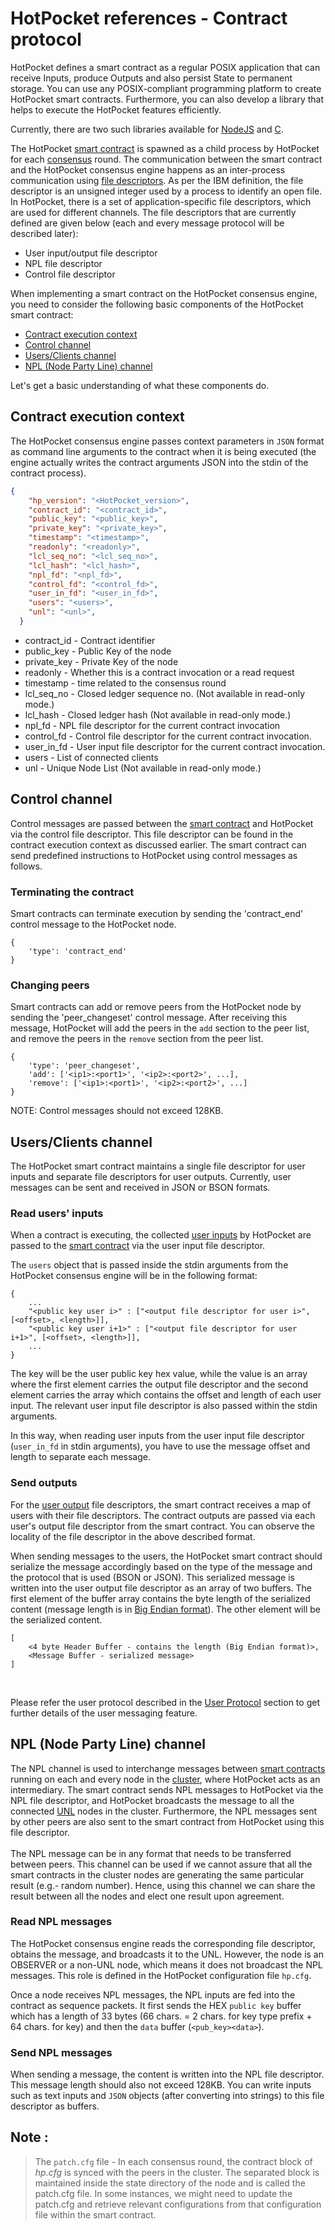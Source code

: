 # HotPocket references - Contract protocol

HotPocket defines a smart contract as a regular POSIX application that can receive Inputs, produce Outputs and also persist State to permanent storage. You can use any POSIX-compliant programming platform to create HotPocket smart contracts. Furthermore, you can also develop a library that helps to execute the HotPocket features efficiently.

Currently, there are two such libraries available for [NodeJS](https://github.com/HotPocketDev/hp-nodejs-contract) and [C](https://github.com/HotPocketDev/hp-c-contract).

The HotPocket [smart contract](concepts.md#smart-contract) is spawned as a child process by HotPocket for each [consensus](concepts.md#consensus) round. The communication between the smart contract and the HotPocket consensus engine happens as an inter-process communication using [file descriptors](https://en.wikipedia.org/wiki/File_descriptor). As per the IBM definition, the file descriptor is an unsigned integer used by a process to identify an open file. In HotPocket, there is a set of application-specific file descriptors, which are used for different channels. The file descriptors that are currently defined are given below (each and every message protocol will be described later):
- User input/output file descriptor
- NPL file descriptor
- Control file descriptor

When implementing a smart contract on the HotPocket consensus engine, you need to consider the following basic components of the HotPocket smart contract:

  - [Contract execution context](#contract-execution-context)
  - [Control channel](#control-channel)
  - [Users/Clients channel](#usersclients-channel)
  - [NPL (Node Party Line) channel](#npl-node-party-line-channel)

Let's get a basic understanding of what these components do.

## Contract execution context

The HotPocket consensus engine passes context parameters in `JSON` format as command line arguments to the contract when it is being executed (the engine actually writes the contract arguments JSON into the stdin of the contract process).

```json
{
    "hp_version": "<HotPocket_version>",
    "contract_id": "<contract_id>",
    "public_key": "<public_key>",
    "private_key": "<private_key>",
    "timestamp": "<timestamp>",
    "readonly": "<readonly>",
    "lcl_seq_no": "<lcl_seq_no>",
    "lcl_hash": "<lcl_hash>",
    "npl_fd": "<npl_fd>",
    "control_fd": "<control_fd>",
    "user_in_fd": "<user_in_fd>",
    "users": "<users>",
    "unl": "<unl>",
  }

```
- contract_id - Contract identifier
- public_key - Public Key of the node
- private_key - Private Key of the node
- readonly - Whether this is a contract invocation or a read request
- timestamp - time related to the consensus round
- lcl_seq_no - Closed ledger sequence no. (Not available in read-only mode.)
- lcl_hash - Closed ledger hash (Not available in read-only mode.)
- npl_fd - NPL file descriptor for the current contract invocation
- control_fd - Control file descriptor for the current contract invocation.
- user_in_fd - User input file descriptor for the current contract invocation.
- users - List of connected clients
- unl - Unique Node List (Not available in read-only mode.)

## Control channel
Control messages are passed between the [smart contract](concepts.md#smart-contract) and HotPocket via the control file descriptor. This file descriptor can be found in the contract execution context as discussed earlier. The smart contract can send predefined instructions to HotPocket using control messages as follows.

### Terminating the contract
Smart contracts can terminate execution by sending the 'contract_end' control message to the HotPocket node.

    {
        'type': 'contract_end'
    }


### Changing peers
Smart contracts can add or remove peers from the HotPocket node by sending the 'peer_changeset' control message. After receiving this message, HotPocket will add the peers in the `add` section to the peer list, and remove the peers in the `remove` section from the peer list.

    {
        'type': 'peer_changeset',
        'add': ['<ip1>:<port1>', '<ip2>:<port2>', ...],
        'remove': ['<ip1>:<port1>', '<ip2>:<port2>', ...]
    }

NOTE: Control messages should not exceed 128KB.

## Users/Clients channel

The HotPocket smart contract maintains a single file descriptor for user inputs and separate file descriptors for user outputs. Currently, user messages can be sent and received in JSON or BSON formats.

### Read users' inputs
When a contract is executing, the collected [user inputs](concepts.md#user-inputs) by HotPocket are passed to the [smart contract](concepts.md#smart-contract) via the user input file descriptor.

The `users` object that is passed inside the stdin arguments from the HotPocket consensus engine will be in the following format:

```
{
    ...
    "<public key user i>" : ["<output file descriptor for user i>", [<offset>, <length>]],
    "<public key user i+1>" : ["<output file descriptor for user i+1>", [<offset>, <length>]],
    ...
}
```

The key will be the user public key hex value, while the value is an array where the first element carries the output file descriptor and the second element carries the array which contains the offset and length of each user input. The relevant user input file descriptor is also passed within the stdin arguments.

In this way, when reading user inputs from the user input file descriptor (`user_in_fd` in stdin arguments), you have to use the message offset and length to separate each message.

### Send outputs
For the [user output](concepts.md#user-outputs) file descriptors, the smart contract receives a map of users with their file descriptors. The contract outputs are passed via each user's output file descriptor from the smart contract. You can observe the locality of the file descriptor in the above described format.

When sending messages to the users, the HotPocket smart contract should serialize the message accordingly based on the type of the message and the protocol that is used (BSON or JSON). This serialized message is written into the user output file descriptor as an array of two buffers. The first element of the buffer array contains the byte length of the serialized content (message length is in [Big Endian format](https://www.ibm.com/docs/en/epfz/5.3?topic=control-bigendian-littleendian-attributes)). The other element will be the serialized content.

```
[
    <4 byte Header Buffer - contains the length (Big Endian format)>,
    <Message Buffer - serialized message>
]
```

<br>

Please refer the user protocol described in the [User Protocol](reference-client-protocol.md) section to get further details of the user messaging feature.

## NPL (Node Party Line) channel
The NPL channel is used to interchange messages between [smart contracts](concepts.md#smart-contract) running on each and every node in the [cluster](concepts.md#hotpocket-cluster), where HotPocket acts as an intermediary. The smart contract sends NPL messages to HotPocket via the NPL file descriptor, and HotPocket broadcasts the message to all the connected [UNL](concepts.md#unl---unique-node-list) nodes in the cluster. Furthermore, the NPL messages sent by other peers are also sent to the smart contract from HotPocket using this file descriptor.<br><br> The NPL message can be in any format that needs to be transferred between peers. This channel can be used if we cannot assure that all the smart contracts in the cluster nodes are generating the same particular result (e.g.- random number). Hence, using this channel we can share the result between all the nodes and elect one result upon agreement.

### Read NPL messages
The HotPocket consensus engine reads the corresponding file descriptor, obtains the message, and broadcasts it to the UNL. However, the node is an OBSERVER or a non-UNL node, which means it does not broadcast the NPL messages. This role is defined in the HotPocket configuration file `hp.cfg`.

Once a node receives NPL messages, the NPL inputs are fed into the contract as sequence packets. It first sends the HEX `public key` buffer which has a length of 33 bytes (66 chars. = 2 chars. for key type prefix + 64 chars. for key) and then the `data` buffer (`<pub_key><data>`).

### Send NPL messages
When sending a message, the content is written into the NPL file descriptor. This message length should also not exceed 128KB. You can write inputs such as text inputs and `JSON` objects (after converting into strings) to this file descriptor as buffers.

## Note :
> The `patch.cfg` file -
In each consensus round, the contract block of _hp.cfg_ is synced with the peers in the cluster. The separated block is maintained inside the state directory of the node and is called the patch.cfg file. In some instances, we might need to update the patch.cfg and retrieve relevant configurations from that configuration file within the smart contract.